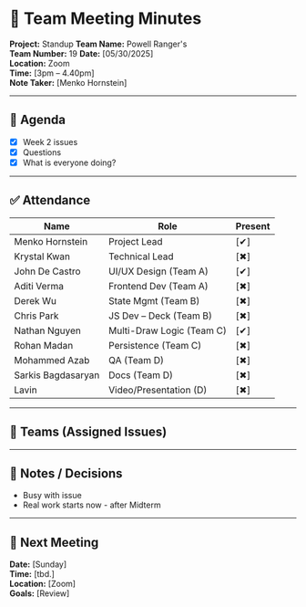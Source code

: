 # 📝 Team Meeting Minutes

**Project:** Standup
**Team Name:** Powell Ranger's  
**Team Number:** 19
**Date:** [05/30/2025]  
**Location:** Zoom  
**Time:** [3pm – 4.40pm]  
**Note Taker:** [Menko Hornstein]

---

## 📌 Agenda

- [x] Week 2 issues
- [x] Questions
- [x] What is everyone doing?

---

## ✅ Attendance

| Name               | Role                      | Present |
| ------------------ | ------------------------- | ------- |
| Menko Hornstein    | Project Lead              | [✔]    |
| Krystal Kwan       | Technical Lead            | [✖]    |
| John De Castro     | UI/UX Design (Team A)     | [✔]    |
| Aditi Verma        | Frontend Dev (Team A)     | [✖]    |
| Derek Wu           | State Mgmt (Team B)       | [✖]    |
| Chris Park         | JS Dev – Deck (Team B)    | [✖]    |
| Nathan Nguyen      | Multi-Draw Logic (Team C) | [✔]    |
| Rohan Madan        | Persistence (Team C)      | [✖]    |
| Mohammed Azab      | QA (Team D)               | [✖]    |
| Sarkis Bagdasaryan | Docs (Team D)             | [✖]    |
| Lavin              | Video/Presentation (D)    | [✖]    |

---

## 👥 Teams (Assigned Issues)

---

## 💬 Notes / Decisions

- Busy with issue
- Real work starts now - after Midterm

---

## 📅 Next Meeting

**Date:** [Sunday]  
**Time:** [tbd.]  
**Location:** [Zoom]  
**Goals:** [Review]
